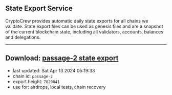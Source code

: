 ## State Export Service
CryptoCrew provides automatic daily state exports for all chains we validate. State export files can be used as genesis files and are a snapshot of the current blockchain state, including all validators, accounts, balances and delegations.

---
**Download: [passage-2 state export](https://dl-eu2.ccvalidators.com/SERVICE/passage/passage-2_export_7829041.json)**
---

- last updated: Sat Apr 13 2024 05:19:33
- chain id: `passage-2`
- export height: `7829041`
- use for: airdrops, local tests, chain recovery
